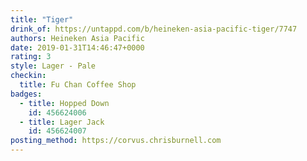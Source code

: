 ```yaml
---
title: "Tiger"
drink_of: https://untappd.com/b/heineken-asia-pacific-tiger/7747
authors: Heineken Asia Pacific
date: 2019-01-31T14:46:47+0000
rating: 3
style: Lager - Pale
checkin:
  title: Fu Chan Coffee Shop
badges:
  - title: Hopped Down
    id: 456624006
  - title: Lager Jack
    id: 456624007
posting_method: https://corvus.chrisburnell.com
---
```

